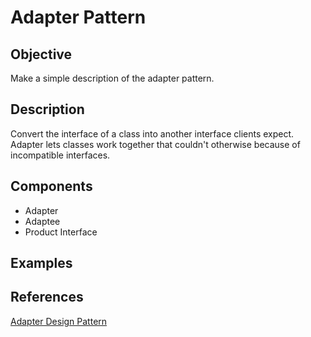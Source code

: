 # Adapter Pattern


## Objective

Make a simple description of the adapter pattern.


## Description

Convert the interface of a class into another interface clients expect. Adapter lets classes work together that couldn't otherwise because of incompatible interfaces.


## Components

- Adapter
- Adaptee
- Product Interface 


## Examples


## References

[Adapter Design Pattern](https://sourcemaking.com/design_patterns/adapter)

